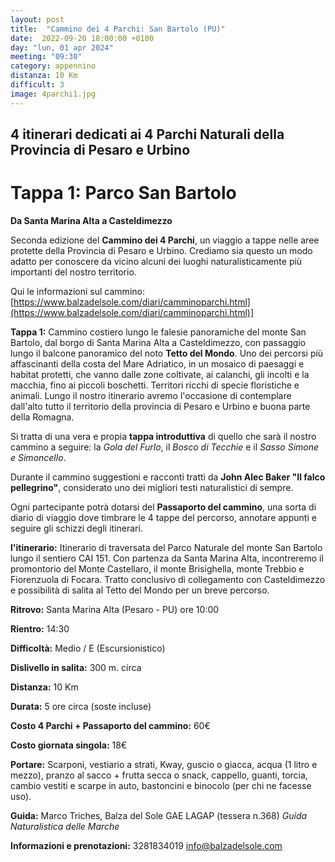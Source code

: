 ```yaml
---
layout: post
title:  "Cammino dei 4 Parchi: San Bartolo (PU)"
date:  2022-09-20 18:00:00 +0100
day: "lun, 01 apr 2024"
meeting: "09:30"
category: appennino 
distanza: 10 Km
difficult: 3
image: 4parchi1.jpg
---
```


## 4 itinerari dedicati ai 4 Parchi Naturali della Provincia di Pesaro e Urbino

# Tappa 1: Parco San Bartolo

**Da Santa Marina Alta a Casteldimezzo**

Seconda edizione del **Cammino dei 4 Parchi**, un viaggio a tappe nelle aree protette della Provincia di Pesaro e Urbino. Crediamo sia questo un modo adatto per conoscere da vicino alcuni dei luoghi naturalisticamente più importanti del nostro territorio.

Qui le informazioni sul cammino:
[https://www.balzadelsole.com/diari/camminoparchi.html](https://www.balzadelsole.com/diari/camminoparchi.html)]

**Tappa 1:** Cammino costiero lungo le falesie panoramiche del monte San Bartolo, dal borgo di Santa Marina Alta a Casteldimezzo, con passaggio lungo il balcone panoramico del noto **Tetto del Mondo**.
Uno dei percorsi più affascinanti della costa del Mare Adriatico, in un mosaico di paesaggi e habitat protetti, che vanno dalle zone coltivate, ai calanchi, gli incolti e la macchia, fino ai piccoli boschetti. Territori ricchi di specie floristiche e animali.
Lungo il nostro itinerario avremo l'occasione di contemplare dall'alto tutto il territorio della provincia di Pesaro e Urbino e buona parte della Romagna.

Si tratta di una vera e propia **tappa introduttiva** di quello che sarà il nostro cammino a seguire: la *Gola del Furlo*, il *Bosco di Tecchie* e il *Sasso Simone e Simoncello*.

Durante il cammino suggestioni e racconti tratti da **John Alec Baker "Il falco pellegrino"**, considerato uno dei migliori testi naturalistici di sempre.

Ogni partecipante potrà dotarsi del **Passaporto del cammino**, una sorta di diario di viaggio dove timbrare le 4 tappe del percorso, annotare appunti e seguire gli schizzi degli itinerari.


**l'itinerario:** Itinerario di traversata del Parco Naturale del monte San Bartolo lungo il sentiero CAI 151. Con partenza da Santa Marina Alta, incontreremo il promontorio del Monte Castellaro, il monte Brisighella, monte Trebbio e Fiorenzuola di Focara. Tratto conclusivo di collegamento con Casteldimezzo e possibilità di salita al Tetto del Mondo per un breve percorso.

**Ritrovo:** Santa Marina Alta (Pesaro - PU) ore 10:00

**Rientro:** 14:30 

**Difficoltà:** Medio / E (Escursionistico)

**Dislivello in salita:**  300 m. circa

**Distanza:** 10 Km

**Durata:** 5 ore circa (soste incluse)

**Costo 4 Parchi + Passaporto del cammino:** 60€

**Costo giornata singola:** 18€

**Portare:** Scarponi, vestiario a strati, Kway, guscio o giacca, acqua (1 litro e mezzo), pranzo al sacco + frutta secca o snack, cappello, guanti, torcia, cambio vestiti e scarpe in auto, bastoncini e binocolo (per chi ne facesse uso). 

**Guida:** Marco Triches, Balza del Sole GAE LAGAP (tessera n.368)
*Guida Naturalistica delle Marche*

**Informazioni e prenotazioni:** 3281834019 info@balzadelsole.com
